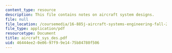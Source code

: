 ```yaml
---
content_type: resource
description: This file contains notes on aircraft system designs.
file: null
file_location: /coursemedia/16-885j-aircraft-systems-engineering-fall-2004/46444ee20e0697f99e1475b84780f506_aircraft_sys_des.pdf
file_type: application/pdf
resourcetype: Document
title: aircraft_sys_des.pdf
uid: 46444ee2-0e06-97f9-9e14-75b84780f506
---
```

